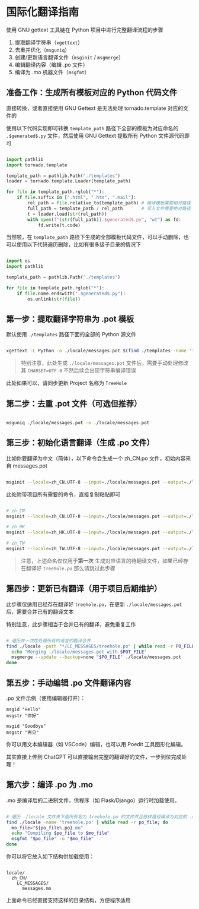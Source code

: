 # 国际化翻译指南

使用 GNU gettext 工具链在 Python 项目中进行完整翻译流程的步骤

1. 提取翻译字符串（`xgettext`）
2. 去重并优化（`msguniq`）
3. 创建/更新语言翻译文件（`msginit` / `msgmerge`）
4. 编辑翻译内容（编辑 .po 文件）
5. 编译为 .mo 机器文件（`msgfmt`）

## 准备工作：生成所有模板对应的 Python 代码文件

直接转换，或者直接使用 GNU Gettext 是无法处理 tornado.template 对应的文件的

使用以下代码实现即可转换 `template_path` 路径下全部的模板为对应命名的 `.$generated$.py` 文件，然后使用 GNU Gettext 提取所有 Python 文件源代码即可

```python

import pathlib
import tornado.template

template_path = pathlib.Path("./templates")
loader = tornado.template.Loader(template_path)

for file in template_path.rglob("*"):
    if file.suffix in [".html", ".htm", ".mail"]:
        rel_path = file.relative_to(template_path) # 编译模板需要相对路径
        full_path = template_path / rel_path       # 写入文件需要绝对路径
        t = loader.load(str(rel_path)) 
        with open(f"{str(full_path)}.$generated$.py", "wt") as fd:
            fd.write(t.code)

```

当然啦，在 `template_path` 路径下生成的全部模板代码文件，可以手动删除，也可以使用以下代码遍历删除，比如有很多级子目录的情况下

```python

import os
import pathlib

template_path = pathlib.Path("./templates")

for file in template_path.rglob("*"):
    if file.name.endswith(".$generated$.py"):
        os.unlink(str(file))

```

## 第一步：提取翻译字符串为 .pot 模板

默认使用 `./templates` 路径下面的全部的 Python 源文件

```bash

xgettext -L Python -o ./locale/messages.pot $(find ./templates -name '*.py')

```

> 特别注意，此处生成 `./locale/messages.pot` 文件后，需要手动处理修改其 `CHARSET=UTF-8`  不然后续会出现字符串编译错误

此处如果可以，请同步更新 Project 名称为 `TreeHole`

## 第二步：去重 .pot 文件（可选但推荐）

```bash

msguniq ./locale/messages.pot -o ./locale/messages.pot

```

## 第三步：初始化语言翻译（生成 .po 文件）

比如你要翻译为中文（简体），以下命令会生成一个 zh_CN.po 文件，初始内容来自 messages.pot

```bash

msginit --locale=zh_CN.UTF-8 --input=./locale/messages.pot --output=./locale/zh_CN.po

```

此处附带项目所有需要的命令，直接复制粘贴即可

```bash

# zh_CN
msginit --locale=zh_CN.UTF-8 --input=./locale/messages.pot --output=./locale/zh_CN/LC_MESSAGES/treehole.po

# zh_HK
msginit --locale=zh_HK.UTF-8 --input=./locale/messages.pot --output=./locale/zh_HK/LC_MESSAGES/treehole.po

# zh_TW
msginit --locale=zh_TW.UTF-8 --input=./locale/messages.pot --output=./locale/zh_TW/LC_MESSAGES/treehole.po

```

> 注意，上述命名仅仅用于**第一次** 生成对应语言的待翻译文件，如果已经存在翻译好 `treehole.po` 那么请跳过此步骤

## 第四步：更新已有翻译（用于项目后期维护）

此步骤仅适用已经存在翻译好 `treehole.po`，在更新 `./locale/messages.pot` 后，需要合并已有的翻译文本

特别注意，此步骤相当于合并已有的翻译，避免重复工作

```bash

# 遍历并一次性处理所有的语言的翻译合并
find ./locale -path "*/LC_MESSAGES/treehole.po" | while read -r PO_FILE; do
  echo "Merging ./locale/messages.pot with $POT_FILE"
  msgmerge --update --backup=none "$PO_FILE" ./locale/messages.pot
done

```

## 第五步：手动编辑 .po 文件翻译内容

.po 文件示例（使用编辑器打开）：

```pofile
msgid "Hello"
msgstr "你好"

msgid "Goodbye"
msgstr "再见"

```

你可以用文本编辑器（如 VSCode）编辑，也可以用 Poedit 工具图形化编辑。

其实直接上传到 ChatGPT 可以直接输出完整的翻译好的文件，一步到位完成处理！

## 第六步：编译 .po 为 .mo

.mo 是编译后的二进制文件，供程序（如 Flask/Django）运行时加载使用。

```bash

# 遍历 ./locale 文件夹下面所有名为 treehole.po 的文件并且原样路径编译为对应的 .mo 文件
find ./locale -name 'treehole.po' | while read -r po_file; do
  mo_file="${po_file%.po}.mo"
  echo "Compiling $po_file to $mo_file"
  msgfmt "$po_file" -o "$mo_file"
done

```

你可以将它放入如下结构供加载使用：

```

locale/
  zh_CN/
    LC_MESSAGES/
      messages.mo

```

上面命令已经直接支持这样的目录结构，方便程序适用

